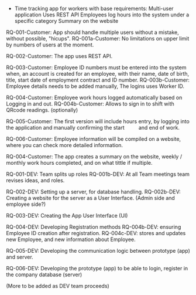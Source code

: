 - Time tracking app for workers with base requirements: 
    Multi-user application
    Uses REST API
    Employees log hours into the system under a specific category
    Summary on the website

RQ-001-Customer: App should handle multiple users without a mistake,
without possible, "hicups". 
    RQ-001a-Customer: No limitations on upper limit by numbers of users at the moment.

RQ-002-Customer: The app uses REST API. 

RQ-003-Customer: Employee ID numbers must be entered into the system when,
an account is created for an employee, with their name, date of birth, title,
start date of employment contract and ID number.
    RQ-003b-Customer: Employee details needs to be added manually, The logins uses Worker ID.

RQ-004-Customer: Employee work hours logged automatically based on Logging in and out. 
    RQ-004b-Customer: Allows to sign in to shift with QRcode readings. (optionally) 

RQ-005-Customer:  The first version will include hours entry,
by logging into the application and manually confirming the start      and end of work.

RQ-006-Customer:  Employee information will be compiled on a website, where you can check more detailed information.

RQ-004-Customer: The app creates a summary on the website, weekly / monthly work hours completed,
and on what tittle if multiple. 


RQ-001-DEV: Team splits up roles
    RQ-001b-DEV: At all Team meetings team revises ideas, and roles.

RQ-002-DEV: Setting up a server, for database handling.
    RQ-002b-DEV: Creating a website for the server as a User Interface. (Admin side and employee side?)

RQ-003-DEV: Creating the App User Interface (UI)

RQ-004-DEV: Developing Registration methods
    RQ-004b-DEV: ensuring Employee ID creation after registration.
    RQ-004c-DEV: stores and updates new Employee, and new information about Employee.

RQ-005-DEV: Developing the communication logic between prototype (app) and server.

RQ-006-DEV: Developing the prototype (app)  to be able to login, register in the company database (server)

(More to be added as DEV team proceeds) 